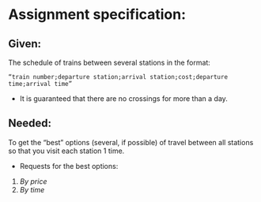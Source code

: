 # Assignment specification:
## Given:
The schedule of trains between several stations in the format:
```
“train number;departure station;arrival station;cost;departure time;arrival time”
```
* It is guaranteed that there are no crossings for more than a day.
## Needed:
To get the “best” options (several, if possible) of travel between all stations so that you visit each station 1 time.

* Requests for the best options:
1. _By price_
2. _By time_
